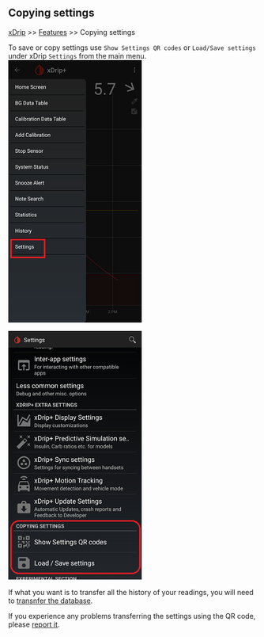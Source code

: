 ## Copying settings  
[xDrip](../README.md) >> [Features](./Features_page.md) >> Copying settings    
  
To save or copy settings use `Show Settings QR codes` or `Load/Save settings` under xDrip `Settings` from the main menu.  
![](./images/Settings.png)  
  
![](./images/CopyingSettings.png)  
  
If what you want is to transfer all the history of your readings, you will need to [transnfer the database](./New-Phone.md).  
  
If you experience any problems transferring the settings using the QR code, please [report it](./Contact.md).  

  
